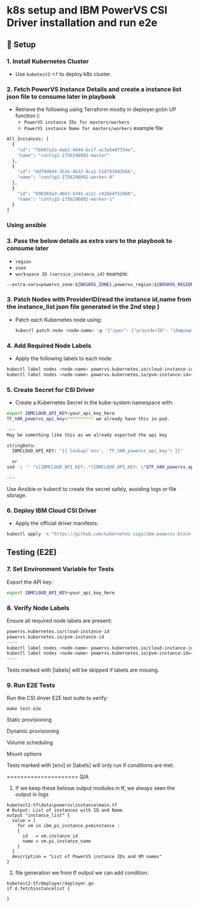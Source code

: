 # k8s setup and IBM PowerVS CSI Driver installation and run e2e  

## 🔧 Setup

### 1. Install Kubernetes Cluster
- Use `kubetest2-tf` to deploy k8s cluster.

### 2. Fetch PowerVS Instance Details and create a instance list json file to consume later in playbook
- Retrieve the following using Terraform mostly in deployer.go(in UP function ):
  - `PowerVS instance IDs for masters/workers`
  - `PowerVS instance Name for masters/workers`
  example file
```bash
All Instances: [
  {
    "id": "7b087a2a-dab2-4644-bc1f-ac3a5e0f754e",
    "name": "config1-1756296092-master"
  },
  {
    "id": "dd79d0d4-353e-4b32-9ca1-5187939d3b6b",
    "name": "config1-1756296092-worker-0"
  },
  {
    "id": "890369a3-d6b1-4345-a12c-c826b4f519b0",
    "name": "config1-1756296092-worker-1"
  }
]

```
### Using ansible
### 3. Pass the below details as extra vars to the playbook to consume later
  - `region`
  - `zone`
  - `workspace ID (service_instance_id)`
example:
```bash
--extra-vars=powervs_zone:${BOSKOS_ZONE},powervs_region:${BOSKOS_REGION},powervs_ws:${BOSKOS_RESOURCE_ID}
```

### 3. Patch Nodes with ProviderID(read the instance id,name from the instance_list json file generated in the 2nd step )
- Patch each Kubernetes node using:
  ```bash
  kubectl patch node <node-name> -p '{"spec": {"providerID": "ibmpowervs://<region>/<zone>/<workspace_id>/<machine_id>"}}'
### 4. Add Required Node Labels

- Apply the following labels to each node:
```bash
kubectl label nodes <node-name> powervs.kubernetes.io/cloud-instance-id=<workspace_id>
kubectl label nodes <node-name> powervs.kubernetes.io/pvm-instance-id=<machine_id>
```
### 5. Create Secret for CSI Driver

- Create a Kubernetes Secret in the kube-system namespace with:
```bash
export IBMCLOUD_API_KEY=your_api_key_here
TF_VAR_powervs_api_key=********** we already have this in pod.

---
May be something like this as we already exported the api key

stringData:
  IBMCLOUD_API_KEY: "{{ lookup('env', 'TF_VAR_powervs_api_key') }}"

  or
sed -i '' "s|IBMCLOUD_API_KEY:.*|IBMCLOUD_API_KEY: \"$TF_VAR_powervs_api_key\"|" secret.yaml

---
```
Use Ansible or kubectl to create the secret safely, avoiding logs or file storage.

### 6. Deploy IBM Cloud CSI Driver

- Apply the official driver manifests:
```bash
kubectl apply -k "https://github.com/kubernetes-sigs/ibm-powervs-block-csi-driver/deploy/kubernetes/overlays/stable/?ref=v0.6.0"
```
## Testing (E2E)

### 7. Set Environment Variable for Tests

Export the API key:
```bash
export IBMCLOUD_API_KEY=your_api_key_here
```
### 8. Verify Node Labels

Ensure all required node labels are present:
```bash
powervs.kubernetes.io/cloud-instance-id
powervs.kubernetes.io/pvm-instance-id
----
kubectl label nodes <node-name> powervs.kubernetes.io/cloud-instance-id=<GUID of the workspace>
kubectl label nodes <node-name> powervs.kubernetes.io/pvm-instance-id=<Instance ID of the PowerVS instance>
----
```
Tests marked with [labels] will be skipped if labels are missing.

### 9. Run E2E Tests

Run the CSI driver E2E test suite to verify:

```
make test-e2e
```

Static provisioning

Dynamic provisioning

Volume scheduling

Mount options

Tests marked with [env] or [labels] will only run if conditions are met.


=====================
Q/A

1. If we keep these beloow output modules in tf, we always seen the output in logs

```
kubetest2-tf\data\powervs\instance\main.tf
# Output: List of instances with ID and Name
output "instance_list" {
  value = [
    for vm in ibm_pi_instance.pvminstance :
    {
      id   = vm.instance_id
      name = vm.pi_instance_name
    }
  ]
  description = "List of PowerVS instance IDs and VM names"
}
```
2. file generation we from tf output we can add condition.
```
kubetest2-tf/deployer/deployer.go
if d.fetchinstancelist {

}
```

